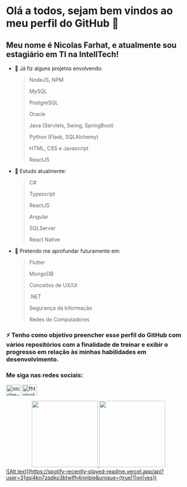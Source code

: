 # Olá a todos, sejam bem vindos ao meu perfil do GitHub 👋

## Meu nome é Nicolas Farhat, e atualmente sou estagiário em TI na IntellTech!

- 🌱 Já fiz alguns projetos envolvendo:
  > NodeJS, NPM
  > 
  > MySQL
  > 
  > PostgreSQL
  > 
  > Oracle
  > 
  > Java (Servlets, Swing, SpringBoot)
  >  
  > Python (Flask, SQLAlchemy)
  >  
  > HTML, CSS e Javascript
  > 
  > ReactJS
  > 
- 🥅 Estudo atualmente:
  > C# 
  > 
  > Typescript
  > 
  > ReactJS
  > 
  > Angular
  > 
  > SQLServer
  > 
  > React Native

- 🧠 Pretendo me aprofundar futuramente em:
  > Flutter 
  > 
  > MongoDB
  > 
  > Conceitos de UX/UI
  > 
  > .NET
  > 
  > Segurança da Informação
  > 
  > Redes de Computadores
 
### ⚡ Tenho como objetivo preencher esse perfil do GitHub com vários repositórios com a finalidade de treinar e exibir o progresso em relação às minhas habilidades em desenvolvimento.


<h3 align="left">Me siga nas redes sociais:</h3>
<p align="left">
<a href="https://www.linkedin.com/in/nicolas-farhat-36396b20a/" target="blank"><img align="center" src="https://raw.githubusercontent.com/rahuldkjain/github-profile-readme-generator/master/src/images/icons/Social/linked-in-alt.svg" alt="nicolas-farhat-36396b20a" height="30" width="40" /></a>
<a href="https://www.instagram.com/fhtnicolass/" target="blank"><img align="center" src="https://raw.githubusercontent.com/rahuldkjain/github-profile-readme-generator/master/src/images/icons/Social/instagram.svg" alt="fhtnicolass" height="30" width="40" /></a>
</p>

<div align="center">
  <a href="https://github.com/fhtnicolass">
  <img height="180em" src="https://github-readme-stats.vercel.app/api?username=fhtnicolass&show_icons=true&theme=dracula&include_all_commits=true&count_private=true"/>
  <img height="180em" src="https://github-readme-stats.vercel.app/api/top-langs/?username=fhtnicolass&layout=compact&langs_count=7&theme=dracula"/>
</div>
![Alt text](https://spotify-recently-played-readme.vercel.app/api?user=31gsj4kn7zqdko3btwlfh4ninbje&unique={true|1|on|yes})
